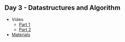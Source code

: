 ## Day 3 - Datastructures and Algorithm

* Video
  * [Part 1](https://itihub.sharepoint.com/sites/SD43_SWAPD/Shared%20Documents/General/Recordings/Data%20Structures%20Lect03-20221123_090457-Meeting%20Recording.mp4?web=1)
  * [Part 2](https://itihub.sharepoint.com/sites/SD43_SWAPD/Shared%20Documents/General/Recordings/General-20221123_120048-Meeting%20Recording.mp4?web=1)
* [Materials](https://itihub.sharepoint.com/:u:/r/sites/SD43_SWAPD/Shared%20Documents/General/DS%20D03.svg?csf=1&web=1&e=9IiGbT)
